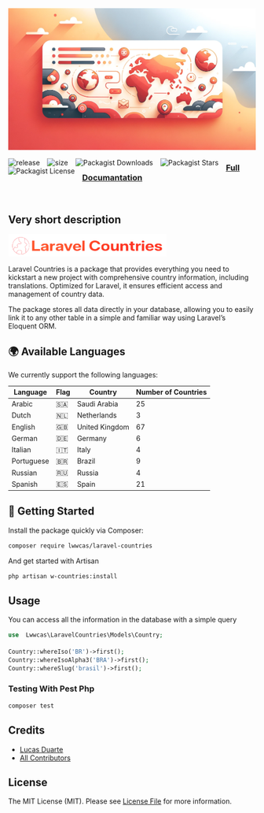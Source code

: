 
<p  align="center">
    <img src="./docs/assets/hero-map.webp" alt="Hero Map"style="padding-top:15px;">
</p>

<p>
<img decoding="async" loading="lazy" src="https://img.shields.io/github/v/release/lwwcas/laravel-countries?style=flat-square&color=%23ff6f30" alt="release" style=" float: left; padding-right:15px;">

<img decoding="async" loading="lazy" src="https://img.shields.io/github/repo-size/lwwcas/laravel-countries?label=size&amp;style=flat-square&color=%23ff6f30" alt="size" style=" float: left; padding-right:15px;">

<img alt="Packagist Downloads" src="https://img.shields.io/packagist/dt/lwwcas/laravel-countries?style=flat-square&color=%23ff6f30" style=" float: left; padding-right:15px;">

<img alt="Packagist Stars" src="https://img.shields.io/packagist/stars/lwwcas/laravel-countries?style=flat-square&color=%23ff6f30" style=" float: left; padding-right:15px;">

<img alt="Packagist License" src="https://img.shields.io/packagist/l/lwwcas/laravel-countries?style=flat-square&color=%23ff6f30" style=" float: left; padding-right:15px;">

</p>

### [Full Documantation](https://lwwcas.github.io/laravel-countries/)

<br>

## Very short description

<p>
<img src="./docs/assets/logo.png" alt="My Logo" style="max-height: 45px;">
</p>

Laravel Countries is a package that provides everything you need to kickstart a new project with comprehensive country information, including translations. Optimized for Laravel, it ensures efficient access and management of country data.

The package stores all data directly in your database, allowing you to easily link it to any other table in a simple and familiar way using Laravel’s Eloquent ORM.

## 🌍 Available Languages

We currently support the following languages:

| Language      | Flag | Country      | Number of Countries |
|---------------|------|--------------|---------------------|
| Arabic        | 🇸🇦   | Saudi Arabia | 25                  |
| Dutch         | 🇳🇱   | Netherlands  | 3                   |
| English       | 🇬🇧   | United Kingdom| 67                  |
| German        | 🇩🇪   | Germany      | 6                   |
| Italian       | 🇮🇹   | Italy        | 4                   |
| Portuguese    | 🇧🇷   | Brazil       | 9                   |
| Russian       | 🇷🇺   | Russia       | 4                   |
| Spanish       | 🇪🇸   | Spain        | 21                  |

## 🚀 Getting Started

Install the package quickly via Composer:

```sh
composer require lwwcas/laravel-countries
```

And get started with Artisan

```sh
php artisan w-countries:install
```

## Usage

You can access all the information in the database with a simple query

```  php
use  Lwwcas\LaravelCountries\Models\Country;

Country::whereIso('BR')->first();
Country::whereIsoAlpha3('BRA')->first();
Country::whereSlug('brasil')->first();
```

### Testing With Pest Php

```  bash
composer test
```

## Credits

- [Lucas Duarte](https://github.com/lwwcas)
- [All Contributors](../../contributors)

## License

The MIT License (MIT). Please see [License File](LICENSE.md) for more information.
